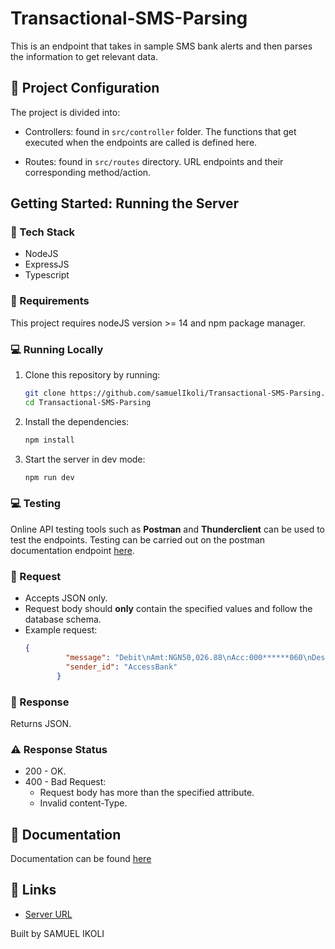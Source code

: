 # Transactional-SMS-Parsing
This is an endpoint that takes in sample SMS bank alerts and then parses the information to get relevant data.


## 📁 Project Configuration

The project is divided into:

- Controllers: found in `src/controller` folder. The functions that get executed when the endpoints are called is defined here.

- Routes: found in `src/routes` directory. URL endpoints and their corresponding method/action.


## Getting Started: Running the Server

### 🔧 Tech Stack

- NodeJS
- ExpressJS
- Typescript

### 📝 Requirements

This project requires nodeJS version >= 14 and npm package manager.

### 💻 Running Locally

1. Clone this repository by running:
   ```bash
   git clone https://github.com/samuelIkoli/Transactional-SMS-Parsing.git
   cd Transactional-SMS-Parsing
   ```
2. Install the dependencies:
   ```bash
   npm install
   ```
3. Start the server in dev mode:
   ```bash
   npm run dev
   ```


### 💻 Testing

Online API testing tools such as **Postman** and **Thunderclient** can be used to test the endpoints. Testing can be carried out on the postman documentation endpoint [here](https://www.postman.com/crimson-capsule-415986/workspace/new-team-workspace/collection/19177553-73086e59-b7aa-4fbb-bbd2-951d38a0f556?action=share&creator=19177553).



### 📩 Request

- Accepts JSON only.
- Request body should **only** contain the specified values and follow the database schema.
- Example request:
  ```json
  {
           "message": "Debit\nAmt:NGN50,026.88\nAcc:000******060\nDesc:099MJKL22217OIRf/REV-TRF/Mailers/FRM OLOWE ADEDEJI TO  - IR\nTime:05/08/2022\nAvail Bal:NGN1,800,320.02\nTotal:NGN1,800,000.00",
           "sender_id": "AccessBank"
         }
  ```

### 📂 Response

Returns JSON.

### ⚠️ Response Status

- 200 - OK.
- 400 - Bad Request:
  - Request body has more than the specified attribute.
  - Invalid content-Type.

## 📖 Documentation

Documentation can be found [here](https://www.postman.com/crimson-capsule-415986/workspace/new-team-workspace/collection/19177553-73086e59-b7aa-4fbb-bbd2-951d38a0f556?action=share&creator=19177553)


## 🔗 Links

* [Server URL](http://smsparser-env.eba-qpmsxmqk.eu-north-1.elasticbeanstalk.com/)


Built by SAMUEL IKOLI